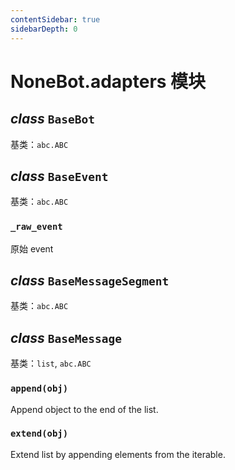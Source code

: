```yaml
---
contentSidebar: true
sidebarDepth: 0
---
```


# NoneBot.adapters 模块


## _class_ `BaseBot`

基类：`abc.ABC`


## _class_ `BaseEvent`

基类：`abc.ABC`


### `_raw_event`

原始 event


## _class_ `BaseMessageSegment`

基类：`abc.ABC`


## _class_ `BaseMessage`

基类：`list`, `abc.ABC`


### `append(obj)`

Append object to the end of the list.


### `extend(obj)`

Extend list by appending elements from the iterable.
